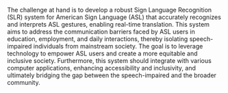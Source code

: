 The challenge at hand is to develop a robust Sign Language Recognition (SLR) system for American Sign Language (ASL) that accurately recognizes and interprets ASL gestures, enabling real-time translation. This system aims to address the communication barriers faced by ASL users in education, employment, and daily interactions, thereby isolating speech-impaired individuals from mainstream society. The goal is to leverage technology to empower ASL users and create a more equitable and inclusive society. Furthermore, this system should integrate with various computer applications, enhancing accessibility and inclusivity, and ultimately bridging the gap between the speech-impaired and the broader community.
